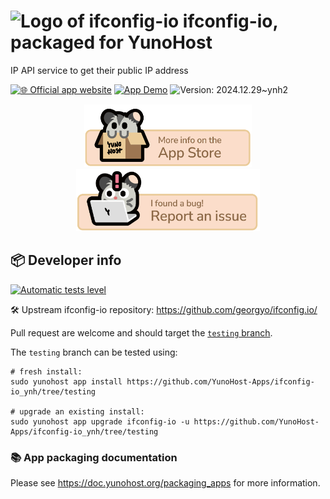 <!--
N.B.: This README was automatically generated by <https://github.com/YunoHost/apps_tools/blob/main/readme_generator>
It shall NOT be edited by hand.
-->

<h1>
  <img src="https://raw.githubusercontent.com/YunoHost/apps/master/logos/ifconfig-io.png" width="32px" alt="Logo of ifconfig-io">
  ifconfig-io, packaged for YunoHost
</h1>

IP API service to get their public IP address

[![🌐 Official app website](https://img.shields.io/badge/Official_app_website-darkgreen?style=for-the-badge)](https://ifconfig.io/)
[![App Demo](https://img.shields.io/badge/App_Demo-blue?style=for-the-badge)](https://ifconfig.io)
![Version: 2024.12.29~ynh2](https://img.shields.io/badge/Version-2024.12.29~ynh2-rgba(0,150,0,1)?style=for-the-badge)

<div align="center">
<a href="https://apps.yunohost.org/app/ifconfig-io"><img height="100px" src="https://github.com/YunoHost/yunohost-artwork/raw/refs/heads/main/badges/neopossum-badges/badge_more_info_on_the_appstore.svg"/></a>
<a href="https://github.com/YunoHost-Apps/ifconfig-io_ynh/issues"><img height="100px" src="https://github.com/YunoHost/yunohost-artwork/raw/refs/heads/main/badges/neopossum-badges/badge_report_an_issue.svg"/></a>
</div>

## 📦 Developer info

[![Automatic tests level](https://apps.yunohost.org/badge/cilevel/ifconfig-io)](https://ci-apps.yunohost.org/ci/apps/ifconfig-io/)

🛠️ Upstream ifconfig-io repository: <https://github.com/georgyo/ifconfig.io/>

Pull request are welcome and should target the [`testing` branch](https://github.com/YunoHost-Apps/ifconfig-io_ynh/tree/testing).

The `testing` branch can be tested using:
```
# fresh install:
sudo yunohost app install https://github.com/YunoHost-Apps/ifconfig-io_ynh/tree/testing

# upgrade an existing install:
sudo yunohost app upgrade ifconfig-io -u https://github.com/YunoHost-Apps/ifconfig-io_ynh/tree/testing
```

### 📚 App packaging documentation

Please see <https://doc.yunohost.org/packaging_apps> for more information.